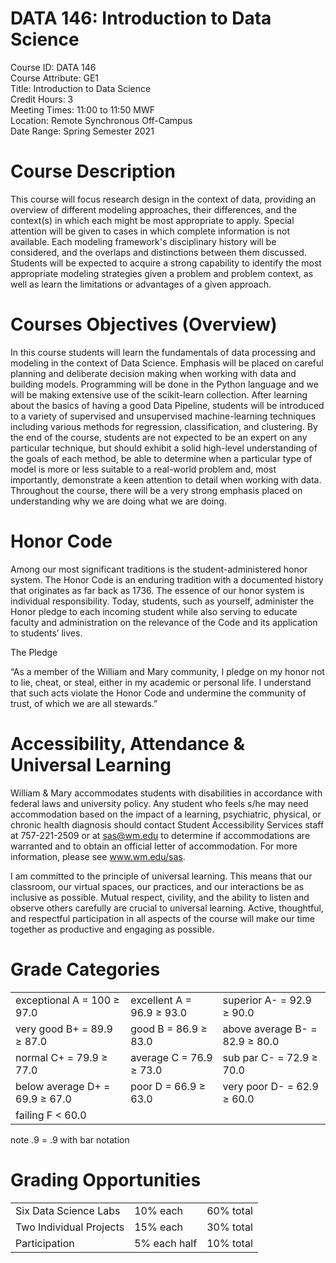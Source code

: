 # DATA 146: Introduction to Data Science

Course ID: DATA 146   
Course Attribute: GE1  
Title: Introduction to Data Science  
Credit Hours: 3  
Meeting Times: 11:00 to 11:50 MWF  
Location: Remote Synchronous Off-Campus   
Date Range: Spring Semester 2021  

# Course Description

This course will focus research design in the context of data, providing an overview of different modeling approaches, their differences, and the context(s) in which each might be most appropriate to apply. Special attention will be given to cases in which complete information is not available. Each modeling framework's disciplinary history will be considered, and the overlaps and distinctions between them discussed. Students will be expected to acquire a strong capability to identify the most appropriate modeling strategies given a problem and problem context, as well as learn the limitations or advantages of a given approach.

# Courses Objectives (Overview)

In this course students will learn the fundamentals of data processing and modeling in the context of Data Science.  Emphasis will be placed on careful planning and deliberate decision making when working with data and building models.  Programming will be done in the Python language and we will be making extensive use of the scikit-learn collection. After learning about the basics of having a good Data Pipeline, students will be introduced to a variety of supervised and unsupervised machine-learning techniques including various methods for regression, classification, and clustering. By the end of the course, students are not expected to be an expert on any particular technique, but should exhibit a solid high-level understanding of the goals of each method, be able to determine when a particular type of model is more or less suitable to a real-world problem and, most importantly, demonstrate a keen attention to detail when working with data. Throughout the course, there will be a very strong emphasis placed on understanding why we are doing what we are doing.

# Honor Code
Among our most significant traditions is the student-administered honor system. The Honor Code is an enduring tradition with a documented history that originates as far back as 1736. The essence of our honor system is individual responsibility. Today, students, such as yourself, administer the Honor pledge to each incoming student while also serving to educate faculty and administration on the relevance of the Code and its application to students’ lives.

The Pledge

“As a member of the William and Mary community, I pledge on my honor not to lie, cheat, or steal, either in my academic or personal life. I understand that such acts violate the Honor Code and undermine the community of trust, of which we are all stewards.”

# Accessibility, Attendance & Universal Learning
William & Mary accommodates students with disabilities in accordance with federal laws and university policy. Any student who feels s/he may need accommodation based on the impact of a learning, psychiatric, physical, or chronic health diagnosis should contact Student Accessibility Services staff at 757-221-2509 or at sas@wm.edu to determine if accommodations are warranted and to obtain an official letter of accommodation. For more information, please see www.wm.edu/sas.

I am committed to the principle of universal learning. This means that our classroom, our virtual spaces, our practices, and our interactions be as inclusive as possible. Mutual respect, civility, and the ability to listen and observe others carefully are crucial to universal learning. Active, thoughtful, and respectful participation in all aspects of the course will make our time together as productive and engaging as possible.

# Grade Categories

|    |    |    |
| --- | --- | --- |
| exceptional A = 100 ≥ 97.0 |  excellent A = 96.9 ≥ 93.0 |  superior A- = 92.9 ≥ 90.0 |
| very good B+ = 89.9 ≥ 87.0 |  good B = 86.9 ≥ 83.0 |  above average B- = 82.9 ≥ 80.0 |
| normal C+ = 79.9 ≥ 77.0 |  average C = 76.9 ≥ 73.0 |  sub par C- = 72.9 ≥ 70.0 |
| below average D+ = 69.9 ≥ 67.0 |  poor D = 66.9 ≥ 63.0 |  very poor D- = 62.9 ≥ 60.0 |
| failing F < 60.0 |

note .9 = .9 with bar notation

# Grading Opportunities

|    |    |    |
| --- | --- | --- |
| Six Data Science Labs | 10% each | 60% total |
| Two Individual Projects | 15% each | 30% total |
| Participation | 5% each half | 10% total |